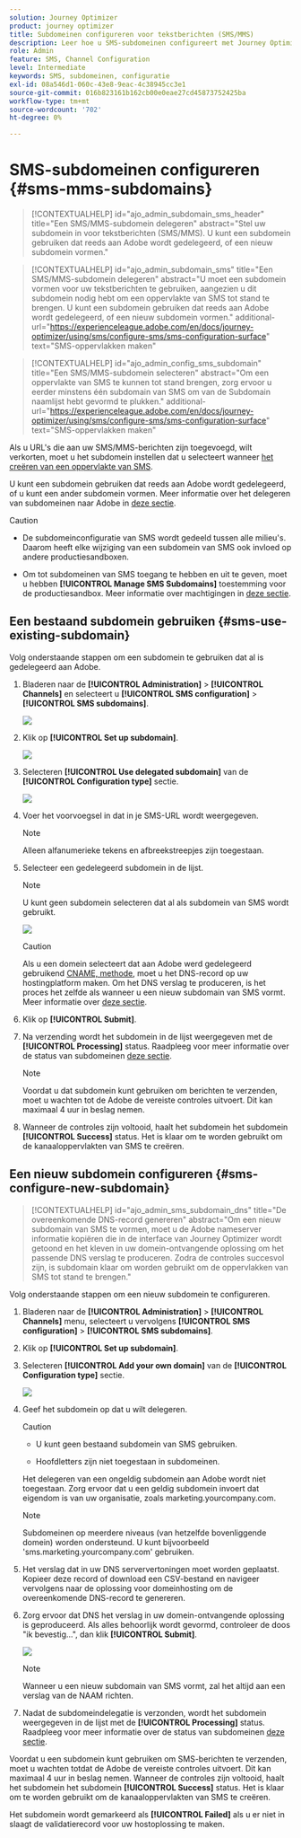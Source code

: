 ```yaml
---
solution: Journey Optimizer
product: journey optimizer
title: Subdomeinen configureren voor tekstberichten (SMS/MMS)
description: Leer hoe u SMS-subdomeinen configureert met Journey Optimizer
role: Admin
feature: SMS, Channel Configuration
level: Intermediate
keywords: SMS, subdomeinen, configuratie
exl-id: 08a546d1-060c-43e8-9eac-4c38945cc3e1
source-git-commit: 016b823161b162cb00e0eae27cd45873752425ba
workflow-type: tm+mt
source-wordcount: '702'
ht-degree: 0%

---
```


# SMS-subdomeinen configureren {#sms-mms-subdomains}

>[!CONTEXTUALHELP]
>id="ajo_admin_subdomain_sms_header"
>title="Een SMS/MMS-subdomein delegeren"
>abstract="Stel uw subdomein in voor tekstberichten (SMS/MMS). U kunt een subdomein gebruiken dat reeds aan Adobe wordt gedelegeerd, of een nieuw subdomein vormen."

>[!CONTEXTUALHELP]
>id="ajo_admin_subdomain_sms"
>title="Een SMS/MMS-subdomein delegeren"
>abstract="U moet een subdomein vormen voor uw tekstberichten te gebruiken, aangezien u dit subdomein nodig hebt om een oppervlakte van SMS tot stand te brengen. U kunt een subdomein gebruiken dat reeds aan Adobe wordt gedelegeerd, of een nieuw subdomein vormen."
>additional-url="https://experienceleague.adobe.com/en/docs/journey-optimizer/using/sms/configure-sms/sms-configuration-surface" text="SMS-oppervlakken maken"

>[!CONTEXTUALHELP]
>id="ajo_admin_config_sms_subdomain"
>title="Een SMS/MMS-subdomein selecteren"
>abstract="Om een oppervlakte van SMS te kunnen tot stand brengen, zorg ervoor u eerder minstens één subdomain van SMS om van de Subdomain naamlijst hebt gevormd te plukken."
>additional-url="https://experienceleague.adobe.com/en/docs/journey-optimizer/using/sms/configure-sms/sms-configuration-surface" text="SMS-oppervlakken maken"

Als u URL&#39;s die aan uw SMS/MMS-berichten zijn toegevoegd, wilt verkorten, moet u het subdomein instellen dat u selecteert wanneer [het creëren van een oppervlakte van SMS](sms-configuration.md#message-preset-sms).

U kunt een subdomein gebruiken dat reeds aan Adobe wordt gedelegeerd, of u kunt een ander subdomein vormen. Meer informatie over het delegeren van subdomeinen naar Adobe in [deze sectie](../configuration/delegate-subdomain.md).

>[!CAUTION]
>
>* De subdomeinconfiguratie van SMS wordt gedeeld tussen alle milieu&#39;s. Daarom heeft elke wijziging van een subdomein van SMS ook invloed op andere productiesandboxen.
>
>* Om tot subdomeinen van SMS toegang te hebben en uit te geven, moet u hebben **[!UICONTROL Manage SMS Subdomains]** toestemming voor de productiesandbox. Meer informatie over machtigingen in [deze sectie](../administration/high-low-permissions.md).
>

## Een bestaand subdomein gebruiken {#sms-use-existing-subdomain}

Volg onderstaande stappen om een subdomein te gebruiken dat al is gedelegeerd aan Adobe.

1. Bladeren naar de **[!UICONTROL Administration]** > **[!UICONTROL Channels]** en selecteert u **[!UICONTROL SMS configuration]** > **[!UICONTROL SMS subdomains]**.

   ![](assets/sms_access-subdomains.png)

1. Klik op **[!UICONTROL Set up subdomain]**.

   ![](assets/sms_set-up-subdomain.png)

1. Selecteren **[!UICONTROL Use delegated subdomain]** van de **[!UICONTROL Configuration type]** sectie.

   ![](assets/sms_use-delegated-subdomain.png)

1. Voer het voorvoegsel in dat in je SMS-URL wordt weergegeven.

   >[!NOTE]
   >
   >Alleen alfanumerieke tekens en afbreekstreepjes zijn toegestaan.

1. Selecteer een gedelegeerd subdomein in de lijst.

   >[!NOTE]
   >
   >U kunt geen subdomein selecteren dat al als subdomein van SMS wordt gebruikt.

   <!--Capital letters are not allowed in subdomains. TBC by PM-->

   ![](assets/sms_prefix-and-subdomain.png)

   <!--Note that you cannot use multiple delegated subdomains of the same parent domain. For example, if 'marketing1.yourcompany.com' is already delegated to Adobe for your SMS messages, you will not be able to use 'marketing2.yourcompany.com'. However, multi-level subdomains being supported for SMS, you may proceed using a subdomain of 'marketing1.yourcompany.com' (such as 'email.marketing1.yourcompany.com'), or a different parent domain.-->

   >[!CAUTION]
   >
   >Als u een domein selecteert dat aan Adobe werd gedelegeerd gebruikend [CNAME, methode](../configuration/delegate-subdomain.md#cname-subdomain-delegation), moet u het DNS-record op uw hostingplatform maken. Om het DNS verslag te produceren, is het proces het zelfde als wanneer u een nieuw subdomain van SMS vormt. Meer informatie over [deze sectie](#sms-configure-new-subdomain).

1. Klik op **[!UICONTROL Submit]**.

1. Na verzending wordt het subdomein in de lijst weergegeven met de **[!UICONTROL Processing]** status. Raadpleeg voor meer informatie over de status van subdomeinen [deze sectie](../configuration/about-subdomain-delegation.md#access-delegated-subdomains).<!--Same statuses?-->

   >[!NOTE]
   >
   >Voordat u dat subdomein kunt gebruiken om berichten te verzenden, moet u wachten tot de Adobe de vereiste controles uitvoert. Dit kan maximaal 4 uur in beslag nemen.<!--Learn more in [this section](delegate-subdomain.md#subdomain-validation).-->

1. Wanneer de controles zijn voltooid, haalt het subdomein het subdomein **[!UICONTROL Success]** status. Het is klaar om te worden gebruikt om de kanaaloppervlakten van SMS te creëren.

## Een nieuw subdomein configureren {#sms-configure-new-subdomain}

>[!CONTEXTUALHELP]
>id="ajo_admin_sms_subdomain_dns"
>title="De overeenkomende DNS-record genereren"
>abstract="Om een nieuw subdomain van SMS te vormen, moet u de Adobe nameserver informatie kopiëren die in de interface van Journey Optimizer wordt getoond en het kleven in uw domein-ontvangende oplossing om het passende DNS verslag te produceren. Zodra de controles succesvol zijn, is subdomain klaar om worden gebruikt om de oppervlakken van SMS tot stand te brengen."

Volg onderstaande stappen om een nieuw subdomein te configureren.

1. Bladeren naar de **[!UICONTROL Administration]** > **[!UICONTROL Channels]** menu, selecteert u vervolgens **[!UICONTROL SMS configuration]** > **[!UICONTROL SMS subdomains]**.

1. Klik op **[!UICONTROL Set up subdomain]**.

1. Selecteren **[!UICONTROL Add your own domain]** van de **[!UICONTROL Configuration type]** sectie.

   ![](assets/sms_add-your-own-subdomain.png)

1. Geef het subdomein op dat u wilt delegeren.

   >[!CAUTION]
   >
   >* U kunt geen bestaand subdomein van SMS gebruiken.
   >
   >* Hoofdletters zijn niet toegestaan in subdomeinen.

   Het delegeren van een ongeldig subdomein aan Adobe wordt niet toegestaan. Zorg ervoor dat u een geldig subdomein invoert dat eigendom is van uw organisatie, zoals marketing.yourcompany.com.

   >[!NOTE]
   >
   >Subdomeinen op meerdere niveaus (van hetzelfde bovenliggende domein) worden ondersteund. U kunt bijvoorbeeld &#39;sms.marketing.yourcompany.com&#39; gebruiken.

1. Het verslag dat in uw DNS serververtoningen moet worden geplaatst. Kopieer deze record of download een CSV-bestand en navigeer vervolgens naar de oplossing voor domeinhosting om de overeenkomende DNS-record te genereren.

1. Zorg ervoor dat DNS het verslag in uw domein-ontvangende oplossing is geproduceerd. Als alles behoorlijk wordt gevormd, controleer de doos &quot;ik bevestig...&quot;, dan klik **[!UICONTROL Submit]**.

   ![](assets/sms_add-your-own-subdomain-confirm.png)

   >[!NOTE]
   >
   >Wanneer u een nieuw subdomain van SMS vormt, zal het altijd aan een verslag van de NAAM richten.

1. Nadat de subdomeindelegatie is verzonden, wordt het subdomein weergegeven in de lijst met de **[!UICONTROL Processing]** status. Raadpleeg voor meer informatie over de status van subdomeinen [deze sectie](../configuration/about-subdomain-delegation.md#access-delegated-subdomains).<!--Same statuses?-->

Voordat u een subdomein kunt gebruiken om SMS-berichten te verzenden, moet u wachten totdat de Adobe de vereiste controles uitvoert. Dit kan maximaal 4 uur in beslag nemen.<!--Learn more in [this section](#subdomain-validation).--> Wanneer de controles zijn voltooid, haalt het subdomein het subdomein **[!UICONTROL Success]** status. Het is klaar om te worden gebruikt om de kanaaloppervlakten van SMS te creëren.

Het subdomein wordt gemarkeerd als **[!UICONTROL Failed]** als u er niet in slaagt de validatierecord voor uw hostoplossing te maken.
